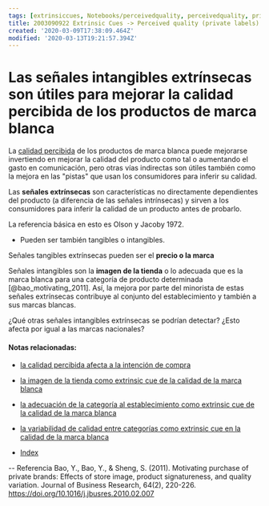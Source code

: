 ```yaml
---
tags: [extrinsiccues, Notebooks/perceivedquality, perceivedquality, privatelabel]
title: 2003090922 Extrinsic Cues -> Perceived quality (private labels)
created: '2020-03-09T17:38:09.464Z'
modified: '2020-03-13T19:21:57.394Z'
---
```


# Las señales intangibles extrínsecas son útiles para mejorar la calidad percibida de los productos de marca blanca

La [calidad percibida](2003090859_calidad_percibida_intencion_compra.md) de los productos de marca blanca puede mejorarse invertiendo en mejorar la calidad del producto como tal o aumentando el gasto en comunicación, pero otras vías indirectas son útiles también como la mejora en las "pistas" que usan los consumidores para inferir su calidad.

Las **señales extrínsecas** son características no directamente dependientes del producto (a diferencia de las señales intrínsecas) y sirven a los consumidores para inferir la calidad de un producto antes de probarlo. 

La referencia básica en esto es Olson y Jacoby 1972.

- Pueden ser también tangibles o intangibles. 

Señales tangibles extrínsecas pueden ser el **precio o la marca**

Señales intangibles son la **imagen de la tienda** o lo adecuada que es la marca blanca para una categoría de producto determinada [@bao_motivating_2011]. Así, la mejora por parte del minorista de estas señales extrínsecas contribuye al conjunto del establecimiento y también a sus marcas blancas.

¿Qué otras señales intangibles extrínsecas se podrían detectar? ¿Esto afecta por igual a las marcas nacionales?

#### Notas relacionadas: 

- [la calidad percibida afecta a la intención de compra](2003090859_calidad_percibida_intencion_compra.md)
- [la imagen de la tienda como extrinsic cue de la calidad de la marca blanca](2003090942_imagen_tienda_calidadpercibida_marcablanca.md)
- [la adecuación de la categoría al establecimiento como extrinsic cue de la calidad de la marca blanca](2003091906_adecuacion_categoria_calidadpercibida_marcablanca.md)
- [la variabilidad de calidad entre categorías como extrinsic cue en la calidad de la marca blanca](2003091913_variabilidad_calidad_calidadpercibida_marcablanca.md)


- [Index](_2003101705_index.md)



--
Referencia
Bao, Y., Bao, Y., & Sheng, S. (2011). Motivating purchase of private brands: Effects of store image, product signatureness, and quality variation. Journal of Business Research, 64(2), 220-226. https://doi.org/10.1016/j.jbusres.2010.02.007








